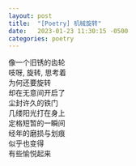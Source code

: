 ```yaml
---
layout: post
title:  "[Poetry] 机械旋转"
date:   2023-01-23 11:30:15 -0500
categories: poetry
---
```


像一个旧锈的齿轮\
吱呀, 旋转, 思考着\
为何还要旋转\
却在无意间开启了\
尘封许久的铁门\
几缕阳光打在身上\
定格短暂的一瞬间\
经年的磨损与划痕\
似乎也变得\
有些愉悦起来
